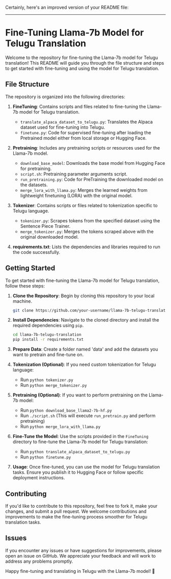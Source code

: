 Certainly, here's an improved version of your README file:

---

# Fine-Tuning Llama-7b Model for Telugu Translation

Welcome to the repository for fine-tuning the Llama-7b model for Telugu translation! This README will guide you through the file structure and steps to get started with fine-tuning and using the model for Telugu translation.

## File Structure

The repository is organized into the following directories:

1. **FineTuning**: Contains scripts and files related to fine-tuning the Llama-7b model for Telugu translation.

   - `translate_alpaca_dataset_to_telugu.py`: Translates the Alpaca dataset used for fine-tuning into Telugu.
   - `finetune.py`: Code for supervised fine-tuning after loading the Pretrained model either from local storage or Hugging Face.

2. **Pretraining**: Includes any pretraining scripts or resources used for the Llama-7b model.

   - `download_base_model`: Downloads the base model from Hugging Face for pretraining.
   - `script.sh`: Pretraining parameter arguments script.
   - `run_pretraining.py`: Code for PreTraining the downloaded model on the datasets.
   - `merge_lora_with_llama.py`: Merges the learned weights from lightweight finetuning (LORA) with the original model.

3. **Tokenizer**: Contains scripts or files related to tokenization specific to Telugu language.

   - `tokenizer.py`: Scrapes tokens from the specified dataset using the Sentence Piece Trainer.
   - `merge_tokenizer.py`: Merges the tokens scraped above with the original downloaded model.

4. **requirements.txt**: Lists the dependencies and libraries required to run the code successfully.

## Getting Started

To get started with fine-tuning the Llama-7b model for Telugu translation, follow these steps:

1. **Clone the Repository**: Begin by cloning this repository to your local machine.

   ```bash
   git clone https://github.com/your-username/llama-7b-telugu-translation.git
   ```

2. **Install Dependencies**: Navigate to the cloned directory and install the required dependencies using `pip`.

   ```bash
   cd llama-7b-telugu-translation
   pip install -r requirements.txt
   ```
3. **Prepare Data**: Create a folder named 'data' and add the datasets you want to pretrain and fine-tune on.

4. **Tokenization (Optional)**: If you need custom tokenization for Telugu language:
   - Run `python tokenizer.py`
   - Run `python merge_tokenizer.py`

5. **Pretraining (Optional)**: If you want to perform pretraining on the Llama-7b model:
   - Run `python download_base_llama2-7b-hf.py`
   - Run `./script.sh` (This will execute `run_pretrain.py` and perform pretraining)
   - Run `python merge_lora_with_llama.py`
   
6. **Fine-Tune the Model**: Use the scripts provided in the `FineTuning` directory to fine-tune the Llama-7b model for Telugu translation:
   - Run `python translate_alpaca_dataset_to_telugu.py`
   - Run `python finetune.py`

7. **Usage**: Once fine-tuned, you can use the model for Telugu translation tasks. Ensure you publish it to Hugging Face or follow specific deployment instructions.

## Contributing

If you'd like to contribute to this repository, feel free to fork it, make your changes, and submit a pull request. We welcome contributions and improvements to make the fine-tuning process smoother for Telugu translation tasks.

## Issues

If you encounter any issues or have suggestions for improvements, please open an issue on GitHub. We appreciate your feedback and will work to address any problems promptly.

Happy fine-tuning and translating in Telugu with the Llama-7b model! 🌟
